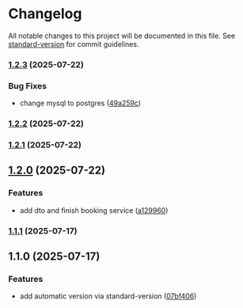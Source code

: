 # Changelog

All notable changes to this project will be documented in this file. See [standard-version](https://github.com/conventional-changelog/standard-version) for commit guidelines.

### [1.2.3](https://github.com/Go1dExperience/bwm-react-v2-api/compare/v1.2.2...v1.2.3) (2025-07-22)


### Bug Fixes

* change mysql to postgres ([49a259c](https://github.com/Go1dExperience/bwm-react-v2-api/commit/49a259c709f119e83570e507866d0337e62806fb))

### [1.2.2](https://github.com/Go1dExperience/bwm-react-v2-api/compare/v1.2.1...v1.2.2) (2025-07-22)

### [1.2.1](https://github.com/Go1dExperience/bwm-react-v2-api/compare/v1.2.0...v1.2.1) (2025-07-22)

## [1.2.0](https://github.com/Go1dExperience/bwm-react-v2-api/compare/v1.1.1...v1.2.0) (2025-07-22)


### Features

* add dto and finish booking service ([a129960](https://github.com/Go1dExperience/bwm-react-v2-api/commit/a129960661ab216756537e9846dc43dec4d28c04))

### [1.1.1](https://github.com/Go1dExperience/bwm-react-v2-api/compare/v1.1.0...v1.1.1) (2025-07-17)

## 1.1.0 (2025-07-17)


### Features

* add automatic version via standard-version ([07bf406](https://github.com/Go1dExperience/bwm-react-v2-api/commit/07bf4061bd47bdbb2d5c210404fdb8f137cd29e1))
